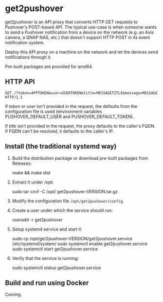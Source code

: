 get2pushover
============

get2pushover is an API proxy that converts HTTP GET requests to Pushover's
POST-based API. The typical use-case is when someone wants to send a Pushover
notification from a device on the network (e.g. an Axis camera, a QNAP NAS,
etc.) that doesn't support HTTP POST in its event notification system. 

Deploy this API proxy on a machine on the network and let the devices send
notifications through it.

Pre-built packages are provided for amd64.


HTTP API
--------
    
    GET /?token=APPTOKEN&user=USERTOKEN&title=MESSAGETITLE&message=MESSAGE HTTP/1.1

If *token* or *user* isn't provided in the request, the defaults from the
configuration file is used (environment variables PUSHOVER_DEFAULT_USER and
PUSHOVER_DEFAULT_TOKEN).

If *title* isn't provided in the request, the proxy defaults to the caller's
FQDN. If FQDN can't be resolved, it defaults to the caller's IP.


Install (the traditional systemd way)
-------------------------------------

1. Build the distribution package or download pre-built packages from Releases:

    make && make dist

2. Extract it under /opt:

    sudo tar czvf -C /opt/ get2pushover-VERSION.tar.gz

3. Modify the configuration file `/opt/get2pushover/config`.

4. Create a user under which the service should run:

    useradd -r get2pushover

5. Setup systemd service and start it:

    sudo cp /opt/get2pushover-VERSION/get2pushover.service /etc/systemd/system/
    sudo systemctl enable get2pushover.service
    sudo systemctl start get2pushover.service

6. Verify that the service is running:

    sudo systemctl status get2pushover.service


Build and run using Docker
--------------------------

Coming.
